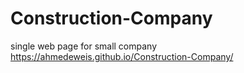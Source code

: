 # Construction-Company
single web page for small company
https://ahmedeweis.github.io/Construction-Company/
